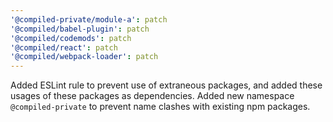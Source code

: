 ```yaml
---
'@compiled-private/module-a': patch
'@compiled/babel-plugin': patch
'@compiled/codemods': patch
'@compiled/react': patch
'@compiled/webpack-loader': patch
---
```


Added ESLint rule to prevent use of extraneous packages, and added these usages of these packages as dependencies. Added new namespace `@compiled-private` to prevent name clashes with existing npm packages.
